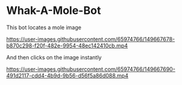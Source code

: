 # Whak-A-Mole-Bot

This bot locates a mole image 

https://user-images.githubusercontent.com/65974766/149667678-b870c298-f20f-482e-9954-48ec142410cb.mp4

And then clicks on the image instantly


https://user-images.githubusercontent.com/65974766/149667690-491d2117-cdd4-4b9d-9b56-d56f5a86d088.mp4

